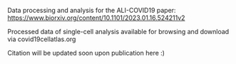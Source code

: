 Data processing and analysis for the ALI-COVID19 paper: https://www.biorxiv.org/content/10.1101/2023.01.16.524211v2


Processed data of single-cell analysis available for browsing and download via covid19cellatlas.org


Citation will be updated soon upon publication here :) 
